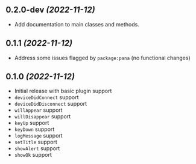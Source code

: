 ## 0.2.0-dev _(2022-11-12)_

- Add documentation to main classes and methods.

## 0.1.1 _(2022-11-12)_

- Address some issues flagged by `package:pana` (no functional changes)

## 0.1.0 _(2022-11-12)_

- Initial release with basic plugin support
- `deviceDidConnect` support
- `deviceDidDisconnect` support
- `willAppear` support
- `willDisappear` support
- `keyUp` support
- `keyDown` support
- `logMessage` support
- `setTitle` support
- `showAlert` support
- `showOk` support
